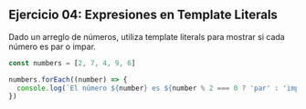 ## Ejercicio 04: Expresiones en Template Literals

Dado un arreglo de números, utiliza template literals para mostrar si cada número es par o impar.

```javascript
const numbers = [2, 7, 4, 9, 6]

numbers.forEach((number) => {
  console.log(`El número ${number} es ${number % 2 === 0 ? 'par' : 'impar'}.`)
})
```